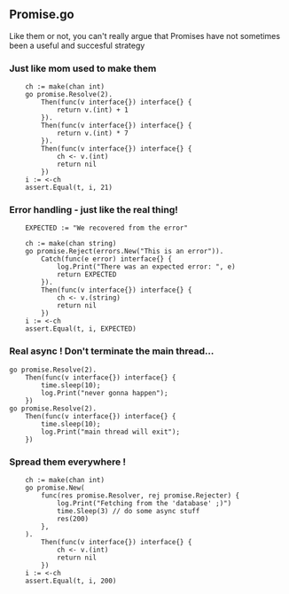 ## Promise.go

Like them or not, you can't really argue that Promises have not sometimes been a useful and succesful strategy

### Just like mom used to make them

```golang
	ch := make(chan int)
	go promise.Resolve(2).
		Then(func(v interface{}) interface{} {
			return v.(int) + 1
		}).
		Then(func(v interface{}) interface{} {
			return v.(int) * 7
		}).
		Then(func(v interface{}) interface{} {
			ch <- v.(int)
			return nil
		})
	i := <-ch
	assert.Equal(t, i, 21)
```


### Error handling - just like the real thing!

```golang
	EXPECTED := "We recovered from the error"

	ch := make(chan string)
	go promise.Reject(errors.New("This is an error")).
		Catch(func(e error) interface{} {
			log.Print("There was an expected error: ", e)
			return EXPECTED
		}).
		Then(func(v interface{}) interface{} {
			ch <- v.(string)
			return nil
		})
	i := <-ch
	assert.Equal(t, i, EXPECTED)
```

### Real async ! Don't terminate the main thread...

```golang
go promise.Resolve(2).
    Then(func(v interface{}) interface{} {
        time.sleep(10);
        log.Print("never gonna happen");
    })
go promise.Resolve(2).
    Then(func(v interface{}) interface{} {
        time.sleep(10);
        log.Print("main thread will exit");
    })
```

### Spread them everywhere !

```golang
	ch := make(chan int)
	go promise.New(
		func(res promise.Resolver, rej promise.Rejecter) {
			log.Print("Fetching from the 'database' ;)")
			time.Sleep(3) // do some async stuff
			res(200)
		},
	).
		Then(func(v interface{}) interface{} {
			ch <- v.(int)
			return nil
		})
	i := <-ch
	assert.Equal(t, i, 200)

```